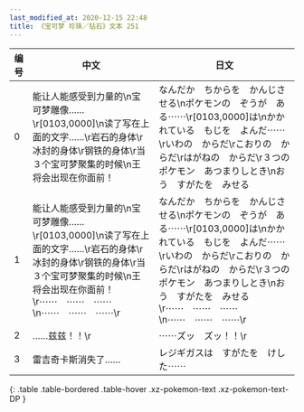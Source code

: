 ```yaml
---
last_modified_at: 2020-12-15 22:48
title: 《宝可梦 珍珠／钻石》文本 251
---
```

| 编号 | 中文 | 日文 |
| ---- | ---- | ---- |
| 0 | 能让人能感受到力量的\n宝可梦雕像……\r[0103,0000]\n读了写在上面的文字……\r岩石的身体\r冰封的身体\r钢铁的身体\r当３个宝可梦聚集的时候\n王将会出现在你面前！ | なんだか　ちからを　かんじさせる\nポケモンの　ぞうが　ある⋯⋯\r[0103,0000]は\nかかれている　もじを　よんだ⋯⋯\rいわの　からだ\rこおりの　からだ\rはがねの　からだ\r３つの　ポケモン　あつまりしとき\nおう　すがたを　みせる |
| 1 | 能让人能感受到力量的\n宝可梦雕像……\r[0103,0000]\n读了写在上面的文字……\r岩石的身体\r冰封的身体\r钢铁的身体\r当３个宝可梦聚集的时候\n王将会出现在你面前！\r⋯⋯　⋯⋯　⋯⋯\n⋯⋯　⋯⋯　⋯⋯\r | なんだか　ちからを　かんじさせる\nポケモンの　ぞうが　ある⋯⋯\r[0103,0000]は\nかかれている　もじを　よんだ⋯⋯\rいわの　からだ\rこおりの　からだ\rはがねの　からだ\r３つの　ポケモン　あつまりしとき\nおう　すがたを　みせる\r⋯⋯　⋯⋯　⋯⋯\n⋯⋯　⋯⋯　⋯⋯\r |
| 2 | ……兹兹！！\r | ⋯⋯ズッ　ズッ！！\r |
| 3 | 雷吉奇卡斯消失了…… | レジギガスは　すがたを　けした⋯⋯ |
{: .table .table-bordered .table-hover .xz-pokemon-text .xz-pokemon-text-DP }